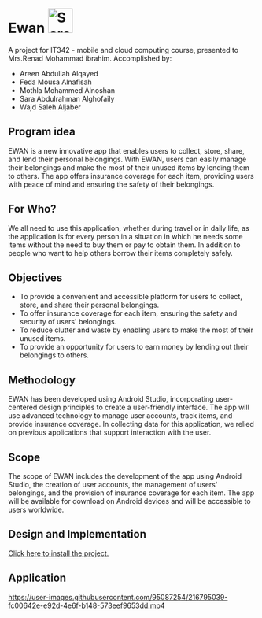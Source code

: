 # Ewan  <img width="50" alt="Screen Shot 2022-11-01 at 12 42 43 AM" src="https://user-images.githubusercontent.com/95087254/216794343-ba153af5-a56b-4194-abf8-936c8fba2faf.jpeg">

A project for IT342 - mobile and cloud computing course, presented to Mrs.Renad Mohammad ibrahim. Accomplished by:
* Areen Abdullah Alqayed 
* Feda Mousa Alnafisah
* Mothla Mohammed Alnoshan
* Sara Abdulrahman Alghofaily
* Wajd Saleh Aljaber

## Program idea

EWAN is a new innovative app that enables users to collect, store, share, and lend their personal belongings. With EWAN, users can easily manage their belongings and make the most of their unused items by lending them to others. The app offers insurance coverage for each item, providing users with peace of mind and ensuring the safety of their belongings.

## For Who?

We all need to use this application, whether during travel or in daily life, as the application is for every person in a situation in which he needs some items without the need to buy them or pay to obtain them. In addition to people who want to help others borrow their items completely safely.


## Objectives

- To provide a convenient and accessible platform for users to collect, store, and share their personal belongings.
- To offer insurance coverage for each item, ensuring the safety and security of users' belongings.
- To reduce clutter and waste by enabling users to make the most of their unused items.
- To provide an opportunity for users to earn money by lending out their belongings to others.

## Methodology

EWAN has been developed using Android Studio, incorporating user-centered design principles to create a user-friendly interface. The app will use advanced technology to manage user accounts, track items, and provide insurance coverage. In collecting data for this application, we relied on previous applications that support interaction with the user.


## Scope

The scope of EWAN includes the development of the app using Android Studio, the creation of user accounts, the management of users' belongings, and the provision of insurance coverage for each item. The app will be available for download on Android devices and will be accessible to users worldwide.

## Design and Implementation

[Click here to install the project.](https://drive.google.com/file/d/1bq-Yr83FN8jF1sIXQmttP48DLrqPsrGG/view)
## Application
https://user-images.githubusercontent.com/95087254/216795039-fc00642e-e92d-4e6f-b148-573eef9653dd.mp4




